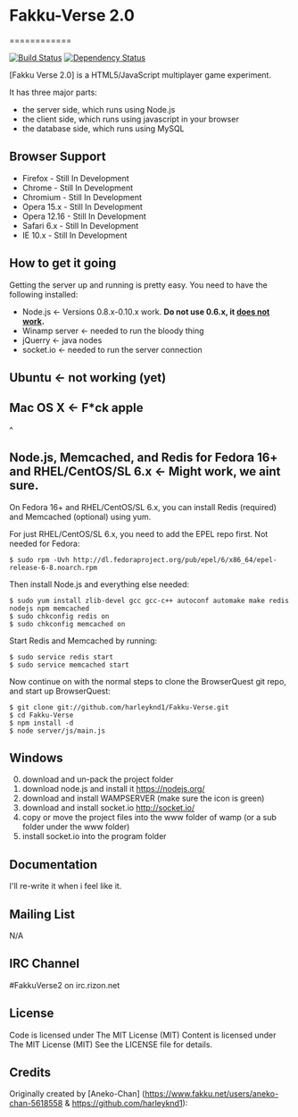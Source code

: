 # Fakku-Verse 2.0
============

[![Build Status](https://travis-ci.org/browserquest/BrowserQuest.png)](https://travis-ci.org/browserquest/BrowserQuest) [![Dependency Status](https://gemnasium.com/browserquest/BrowserQuest.png)](https://gemnasium.com/browserquest/BrowserQuest)

[Fakku Verse 2.0] is a HTML5/JavaScript multiplayer game experiment.

It has three major parts:

* the server side, which runs using Node.js
* the client side, which runs using javascript in your browser
* the database side, which runs using MySQL

Browser Support
---------------

* Firefox - Still In Development
* Chrome - Still In Development
* Chromium - Still In Development
* Opera 15.x - Still In Development
* Opera 12.16 - Still In Development
* Safari 6.x - Still In Development
* IE 10.x - Still In Development

How to get it going
-------------------

Getting the server up and running is pretty easy. You need to have the following installed:

* Node.js ← Versions 0.8.x-0.10.x work.  **Do not use 0.6.x, it [does not work](https://github.com/senchalabs/connect/issues/858).**
* Winamp server ← needed to run the bloody thing
* jQuerry ← java nodes
* socket.io ← needed to run the server connection

Ubuntu ← not working (yet)
------


Mac OS X ← F*ck apple
--------
^


Node.js, Memcached, and Redis for Fedora 16+ and RHEL/CentOS/SL 6.x ← Might work, we aint sure.
-------------------------------------------------------------------

On Fedora 16+ and RHEL/CentOS/SL 6.x, you can install Redis (required) and Memcached (optional) using
yum.

For just RHEL/CentOS/SL 6.x, you need to add the EPEL repo first.  Not needed for Fedora:

    $ sudo rpm -Uvh http://dl.fedoraproject.org/pub/epel/6/x86_64/epel-release-6-8.noarch.rpm

Then install Node.js and everything else needed:

    $ sudo yum install zlib-devel gcc gcc-c++ autoconf automake make redis nodejs npm memcached
    $ sudo chkconfig redis on
    $ sudo chkconfig memcached on

Start Redis and Memcached by running:

    $ sudo service redis start
    $ sudo service memcached start

Now continue on with the normal steps to clone the BrowserQuest git repo, and start up BrowserQuest:

    $ git clone git://github.com/harleyknd1/Fakku-Verse.git
    $ cd Fakku-Verse
    $ npm install -d
    $ node server/js/main.js

Windows
-------
0. download and un-pack the project folder
1. download node.js and install it https://nodejs.org/
2. download and install WAMPSERVER (make sure the icon is green)
3. download and install socket.io http://socket.io/
4. copy or move the project files into the www folder of wamp (or a sub folder under the www folder)
5. install socket.io into the program folder


Documentation
-------------

I'll re-write it when i feel like it.

Mailing List
------------

N/A

IRC Channel
-----------

\#FakkuVerse2 on irc.rizon.net

License
-------

Code is licensed under The MIT License (MIT) Content is licensed under The MIT License (MIT)
See the LICENSE file for details.

Credits
-------
Originally created by [Aneko-Chan] (https://www.fakku.net/users/aneko-chan-5618558 & https://github.com/harleyknd1):

